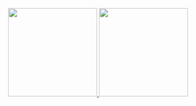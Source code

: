 <div align="center">
  <a href="https://github.com/JoaozRoma">
  <img height="180em" src="https://github-readme-stats.vercel.app/api?username=JoaozRoma&show_icons=true&theme=dracula&include_all_commits=true&count_private=true"/>
  <img height="180em" src="https://github-readme-stats.vercel.app/api/top-langs/?username=JoaozRoma&layout=compact&langs_count=7&theme=dracula"/>
</div>
